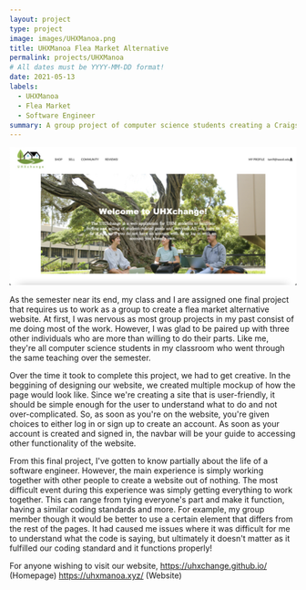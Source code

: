 ```yaml
---
layout: project
type: project
image: images/UHXManoa.png
title: UHXManoa Flea Market Alternative
permalink: projects/UHXManoa
# All dates must be YYYY-MM-DD format!
date: 2021-05-13
labels:
  - UHXManoa
  - Flea Market
  - Software Engineer
summary: A group project of computer science students creating a Craigslist alternative for the UH community.
---
```


<div class="ui small rounded images">
  <img class="ui image" src="../images/UHXManoa.png">
</div>

As the semester near its end, my class and I are assigned one final project that requires us to work as a group to create a flea market alternative website. At first, I was nervous as most group projects in my past consist of me doing most of the work. However, I was glad to be paired up with three other individuals who are more than willing to do their parts. Like me, they're all computer science students in my classroom who went through the same teaching over the semester.

Over the time it took to complete this project, we had to get creative. In the beggining of designing our website, we created multiple mockup of how the page would look like. Since we're creating a site that is user-friendly, it should be simple enough for the user to understand what to do and not over-complicated. So, as soon as you're on the website, you're given choices to either log in or sign up to create an account. As soon as your account is created and signed in, the navbar will be your guide to accessing other functionality of the website.

From this final project, I've gotten to know partially about the life of a software engineer. However, the main experience is simply working together with other people to create a website out of nothing. The most difficult event during this experience was simply getting everything to work together. This can range from tying everyone's part and make it function, having a similar coding standards and more. For example, my group member though it would be better to use a certain element that differs from the rest of the pages. It had caused me issues where it was difficult for me to understand what the code is saying, but ultimately it doesn't matter as it fulfilled our coding standard and it functions properly!

For anyone wishing to visit our website, 
https://uhxchange.github.io/ (Homepage)
https://uhxmanoa.xyz/        (Website)
